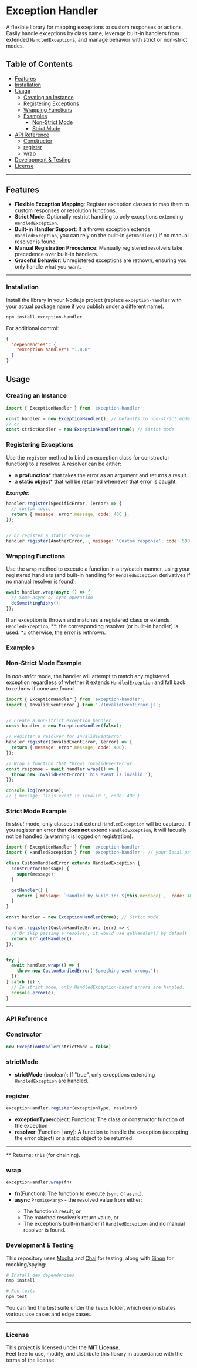# Exception Handler

A flexible library for mapping exceptions to custom responses or actions.  
Easily handle exceptions by class name, leverage built-in handlers from extended `HandledException`s, and manage behavior with strict or non-strict modes.

## Table of Contents

- [Features](#features)
- [Installation](#installation)
- [Usage](#usage)
    - [Creating an Instance](#creating-an-instance)
    - [Registering Exceptions](#registering-exceptions)
    - [Wrapping Functions](#wrapping-functions)
    - [Examples](#examples)
        - [Non-Strict Mode](#non-strict-mode-example)
        - [Strict Mode](#strict-mode-example)
- [API Reference](#api-reference)
    - [Constructor](#constructor)
    - [register](#register)
    - [wrap](#wrap)
- [Development & Testing](#development--testing)
- [License](#license)

---

## Features

- **Flexible Exception Mapping**: Register exception classes to map them to custom responses or resolution functions.
- **Strict Mode**: Optionally restrict handling to only exceptions extending `HendledException`.
- **Built-in Handler Support**: If a thrown exception extends `HandledException`, you can rely on the built-in `getHandler()` if no manual resolver is found.
- **Manual Registration Precedence**: Manually registered resolvers take precedence over built-in handlers.
- **Graceful Behavior**: Unregistered exceptions are rethown, ensuring you only handle what you want.


______


### Installation

Install the library in your Node.js project (replace `exception-handler` with your actual package name if you publish under a different name).


```bash
npm install exception-handler
```

For additional control:


```json
{
  "dependencies": {
    "exception-handler": "1.0.0"
  }
}
```


## Usage


### Creating an Instance



```javascript
import { ExceptionHandler } from 'exception-handler';

const handler = new ExceptionHandler(); // Defaults to non-strict mode
// or
const strictHandler = new ExceptionHandler(true); // Strict mode
```

### Registering Exceptions

Use the `register` method to bind an exception class (or constructor function) to a resolver. A resolver can be either:

- a **profunction*** that takes the error as an argument and returns a result.
- a **static object*** that will be returned whenever that error is caught.


***Example***:

```javascript
handler.register(SpecificError, (error) => {
  // custom logic
  return { message: error.message, code: 400 };
});


// or register a static response
handler.register(AnotherError, { message: 'Custom response', code: 500 });
```

### Wrapping Functions

Use the `wrap` method to execute a function in a try/catch manner, using your registered handlers (and built-in handling for `HendledException` derivatives if no manual resolver is found).

```javascript
await handler.wrap(async () => {
  // Some async or sync operation
  doSomethingRisky();
});
```

If an exception is thrown and matches a registered class or extends `HendledException`,
**: the corresponding resolver (or built-in handler) is used.
*:: otherwise, the error is rethrown.



### Examples


### Non-Strict Mode Example

In *non-strict* mode, the handler will attempt to match any registered exception regardless of whether it extends `HandledException` and fall back to rethrow if none are found.

````javascript
import { ExceptionHandler } from 'exception-handler';
import { InvalidEventError } from './InvalidEventError.js';


// Create a non-strict exception handler
const handler = new ExceptionHandler(false);

// Register a resolver for InvalidEventError
handler.register(InvalidEventError, (error) => {
  return { message: error.message, code: 400};
});

// Wrap a function that throws InvalidEventError
const response = await handler.wrap(() => {
  throw new InvalidEventError('This event is invalid.');
});

console.log(response);
// { message: 'This event is invalid.', code: 400 }
````

### Strict Mode Example

In *strict* mode, only classes that extend `HandledException` will be captured. If you register an error that **does not** extend `HandledException`, it will facually not be handled (a warning is logged on registration).

````javascript
import { ExceptionHandler } from 'exception-handler';
import { HandledException } from 'exception-handler'; // your local path if you're not signaling

class CustomHandledError extends HandledException {
  constructor(message) {
    super(message);
  }

  getHandler() {
    return { message: `Handled by built-in: ${this.message}`,  code: 400};
  }
}

const handler = new ExceptionHandler(true); // Strict mode

handler.register(CustomHandledError, (err) => {
  // Or skip passing a resolver; it would use getHandler() by default
  return err.getHandler();
});


try {
  await handler.wrap(() => {
    throw new CustomHandledError('Something went wrong.');
  });
} catch (e) {
  // In strict mode, only HandledException-based errors are handled.
  console.error(e);
}
`````


---

### API Reference


### Constructor
```javascript
new ExceptionHandler(strictMode = false)
```
### strictMode
- **strictMode** (boolean): If "true", only exceptions extending `HendledException` are handled.


### register
```javascript
exceptionHandler.register(exceptionType, resolver)
```

- **exceptionType**(object: Function): The class or constructor function of the exception
- **resolver** (Function | any): A function to handle the exception (accepting the error object) or a static object to be returned.

***
** Returns: `this` (for chaining).

### wrap
```javascript
exceptionHandler.wrap(fn)
```

- **fn**(Function): The function to execute (`sync` or `async`).
- **async** <any>`Promise<any>` - the resolved value from either:
  - The function’s result, or 
  - The matched resolver’s return value, or 
  - The exception’s built-in handler if `HandledException` and no manual resolver is found.


### Development & Testing

This repository uses [Mocha](https://mochajs.org/) and [Chai](https://www.chaijs.com/) for testing, along with [Sinon](https://sinonjs.org/) for mocking/spying:


```bash
# Install dev dependencies
nmp install

# Run tests
npm test
```

You can find the test suite under the `tests` folder, which demonstrates various use cases and edge cases.


---

### License

This project is licensed under the **MIT License**.  
Feel free to use, modify, and distribute this library in accordance with the terms of the license.
